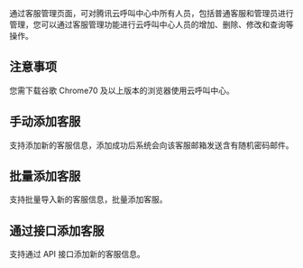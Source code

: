 通过客服管理页面，可对腾讯云呼叫中心中所有人员，包括普通客服和管理员进行管理，您可以通过客服管理功能进行云呼叫中心人员的增加、删除、修改和查询等操作。
## 注意事项
您需下载谷歌 Chrome70 及以上版本的浏览器使用云呼叫中心。

## 	手动添加客服
支持添加新的客服信息，添加成功后系统会向该客服邮箱发送含有随机密码邮件。

## 批量添加客服
支持批量导入新的客服信息，批量添加客服。

## 通过接口添加客服
支持通过 API 接口添加新的客服信息。